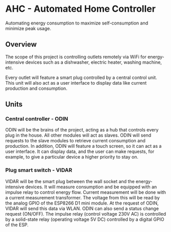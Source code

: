 # AHC - Automated Home Controller
Automating energy consumption to maximize self-consumption and minimize peak usage.
## Overview
The scope of this project is controlling outlets remotely via WiFi for energy-intensive devices such as a dishwasher, electric heater, washing machine, etc.

Every outlet will feature a smart plug controlled by a central control unit. This unit will also act as a user interface to display data like current production and consumption.
## Units
### Central controller - ODIN
ODIN will be the brains of the project, acting as a hub that controls every plug in the house. All other modules
will act as slaves. ODIN will send requests to the slave modules to retrieve current consumption and production. In addition, ODIN will feature a touch screen, 
so it can act as a user interface. It can display data, and the user can make requests, for example, to give a particular device a higher priority to stay on.
### Plug smart switch - VIDAR
VIDAR will be the smart plug between the wall socket and the energy-intensive devices. It will measure consumption and be equipped with an impulse relay to control energy flow.
Current measurement will be done with a current measurement transformer. The voltage from this will be read by the analog GPIO of the ESP8266 D1 mini module. At the request of ODIN, VIDAR will
send this data via WLAN. ODIN can also send a status change request (ON/OFF). The impulse relay (control voltage 230V AC) is controlled by a solid-state relay (operating voltage 5V DC) controlled by a digital GPIO of the ESP.
